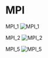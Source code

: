 # MPI
MPI_1
![MPI_1](https://github.com/grand00father/MPI/assets/121361298/49dd57fc-3d4b-4926-83f1-030d7782e666)

MPI_2
![MPI_2](https://github.com/grand00father/MPI/assets/121361298/88573eb5-7ae9-4cef-b1f8-de5d0acfba59)

MPI_5
![MPI_5](https://github.com/grand00father/MPI/assets/121361298/fde4c8ff-93d1-4a2c-ae4c-4c02abb900d2)
